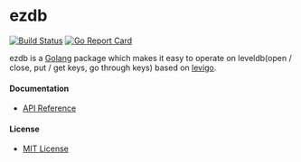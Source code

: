 # ezdb

[![Build Status](https://travis-ci.org/northbright/ezdb.svg?branch=master)](https://travis-ci.org/northbright/ezdb)
[![Go Report Card](https://goreportcard.com/badge/github.com/northbright/ezdb)](https://goreportcard.com/report/github.com/northbright/ezdb)

ezdb is a [Golang](http://golang.org) package which makes it easy to operate on leveldb(open / close, put / get keys, go through keys) based on [levigo](https://github.com/jmhodges/levigo).

#### Documentation
* [API Reference](http://godoc.org/github.com/northbright/ezdb)

#### License
* [MIT License](./LICENSE)
